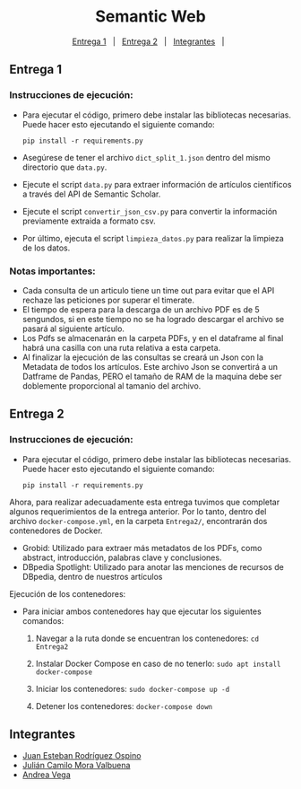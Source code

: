 <h1 align="center">
  Semantic Web
  <br>
</h1>
<p align="center">
  <a href="#entrega-1">Entrega 1</a> &#xa0; | &#xa0; 
  <a href="#entrega-2">Entrega 2</a> &#xa0; | &#xa0;
  <a href="#integrantes">Integrantes</a> &#xa0; | &#xa0;
</p>


## Entrega 1 ##
### Instrucciones de ejecución:
- Para ejecutar el código, primero debe instalar las bibliotecas necesarias. Puede hacer esto ejecutando el siguiente comando:
   
   ```pip install -r requirements.py```
- Asegúrese de tener el archivo `dict_split_1.json` dentro del mismo directorio que `data.py`.
- Ejecute el script `data.py` para extraer información de artículos científicos a través del API de Semantic Scholar.
- Ejecute el script `convertir_json_csv.py` para convertir la información previamente extraida a formato csv.
- Por último, ejecuta el script `limpieza_datos.py` para realizar la limpieza de los datos.

### Notas importantes:
- Cada consulta de un articulo tiene un time out para evitar que el API rechaze las peticiones por superar el timerate.
- El tiempo de espera para la descarga de un archivo PDF es de 5 sengundos, si en este tiempo no se ha logrado descargar el archivo se pasará al siguiente artículo.
- Los Pdfs se almacenarán en la carpeta PDFs, y en el dataframe al final habrá una casilla con una ruta relativa a esta carpeta.
- Al finalizar la ejecución de las  consultas se creará un Json con la Metadata de todos los artículos. Este archivo Json se convertirá a un Datframe de Pandas, PERO el tamaño de RAM de la maquina debe ser doblemente proporcional al tamanio del archivo.

## Entrega 2 ##
### Instrucciones de ejecución:
- Para ejecutar el código, primero debe instalar las bibliotecas necesarias. Puede hacer esto ejecutando el siguiente comando:
   
   ```pip install -r requirements.py```

Ahora, para realizar adecuadamente esta entrega tuvimos que completar algunos requerimientos de la entrega anterior. Por lo tanto, dentro del archivo `docker-compose.yml`, en la carpeta `Entrega2/`, encontrarán dos contenedores de Docker. 

- Grobid: Utilizado para extraer más metadatos de los PDFs, como abstract, introducción, palabras clave y conclusiones.
- DBpedia Spotlight: Utilizado para anotar las menciones de recursos de DBpedia, dentro de nuestros artículos

Ejecución de los contenedores:
- Para iniciar ambos contenedores hay que ejecutar los siguientes comandos:
  
  1. Navegar a la ruta donde se encuentran los contenedores: ```cd Entrega2```

  2. Instalar Docker Compose en caso de no tenerlo: ```sudo apt install docker-compose``` 

  3. Iniciar los contenedores: ```sudo docker-compose up -d```

  4. Detener los contenedores: ```docker-compose down```


## Integrantes ##
- <a href="https://github.com/Juanes1516" target="_blank">Juan Esteban Rodríguez Ospino</a>
- <a href="https://github.com/julian27m/" target="_blank">Julián Camilo Mora Valbuena</a>
- <a href="https://github.com/andreapapadron/" target="_blank">Andrea Vega</a>


